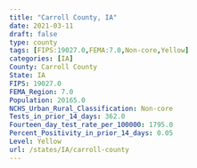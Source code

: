 ```yaml
---
title: "Carroll County, IA"
date: 2021-03-11
draft: false
type: county
tags: [FIPS:19027.0,FEMA:7.0,Non-core,Yellow]
categories: [IA]
County: Carroll County
State: IA
FIPS: 19027.0
FEMA_Region: 7.0
Population: 20165.0
NCHS_Urban_Rural_Classification: Non-core
Tests_in_prior_14_days: 362.0
Fourteen_day_test_rate_per_100000: 1795.0
Percent_Positivity_in_prior_14_days: 0.05
Level: Yellow
url: /states/IA/carroll-county
---
```



